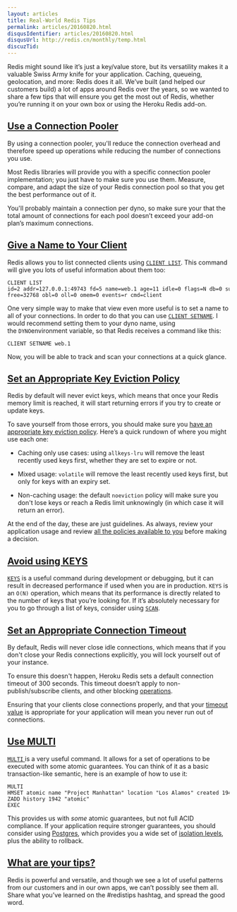 ```yaml
---
layout: articles
title: Real-World Redis Tips
permalink: articles/20160820.html
disqusIdentifier: articles/20160820.html
disqusUrl: http://redis.cn/monthly/temp.html
discuzTid: 
---
```



Redis might sound like it’s just a key/value store, but its versatility makes it a valuable Swiss Army knife for your application. Caching, queueing, geolocation, and more: Redis does it all. We’ve built (and helped our customers build) a lot of apps around Redis over the years, so we wanted to share a few tips that will ensure you get the most out of Redis, whether you’re running it on your own box or using the Heroku Redis add-on.

[Use a Connection Pooler](https://blog.heroku.com/real-world-redis-tips#use-a-connection-pooler)
------------------------------------------------------------------------------------------------

By using a connection pooler, you'll reduce the connection overhead and therefore speed up operations while reducing the number of connections you use.

Most Redis libraries will provide you with a specific connection pooler implementation; you just have to make sure you use them. Measure, compare, and adapt the size of your Redis connection pool so that you get the best performance out of it.

You'll probably maintain a connection per dyno, so make sure your that the total amount of connections for each pool doesn’t exceed your add-on plan’s maximum connections.

[Give a Name to Your Client](https://blog.heroku.com/real-world-redis-tips#give-a-name-to-your-client)
------------------------------------------------------------------------------------------------------

Redis allows you to list connected clients using [`CLIENT LIST`](http://redis.io/commands/client-list). This command will give you lots of useful information about them too:

```
CLIENT LIST
id=2 addr=127.0.0.1:49743 fd=5 name=web.1 age=11 idle=0 flags=N db=0 sub=0 psub=0 multi=-1 qbuf=0 qbuf-free=32768 obl=0 oll=0 omem=0 events=r cmd=client
```

One very simple way to make that view even more useful is to set a name to all of your connections. In order to do that you can use [`CLIENT SETNAME`](http://redis.io/commands/client-setname). I would recommend setting them to your dyno name, using the `DYNO`environment variable, so that Redis receives a command like this:

```
CLIENT SETNAME web.1
```

Now, you will be able to track and scan your connections at a quick glance.

[Set an Appropriate Key Eviction Policy](https://blog.heroku.com/real-world-redis-tips#set-an-appropriate-key-eviction-policy)
------------------------------------------------------------------------------------------------------------------------------

Redis by default will never evict keys, which means that once your Redis memory limit is reached, it will start returning errors if you try to create or update keys.

To save yourself from those errors, you should make sure you [have an appropriate key eviction policy](https://devcenter.heroku.com/articles/heroku-redis#maxmemory-policy). Here’s a quick rundown of where you might use each one:

*   Caching only use cases: using `allkeys-lru` will remove the least recently used keys first, whether they are set to expire or not.
    
*   Mixed usage: `volatile` will remove the least recently used keys first, but only for keys with an expiry set.
    
*   Non-caching usage: the default `noeviction` policy will make sure you don't lose keys or reach a Redis limit unknowingly (in which case it will return an error).
    

At the end of the day, these are just guidelines. As always, review your application usage and review [all the policies available to you](https://devcenter.heroku.com/articles/heroku-redis#maxmemory-policy) before making a decision.

[Avoid using KEYS](https://blog.heroku.com/real-world-redis-tips#avoid-using-keys)
----------------------------------------------------------------------------------

[`KEYS`](http://redis.io/commands/keys) is a useful command during development or debugging, but it can result in decreased performance if used when you are in production. `KEYS` is an `O(N)` operation, which means that its performance is directly related to the number of keys that you’re looking for. If it’s absolutely necessary for you to go through a list of keys, consider using [`SCAN`](http://redis.io/commands/scan).

[Set an Appropriate Connection Timeout](https://blog.heroku.com/real-world-redis-tips#set-an-appropriate-connection-timeout)
----------------------------------------------------------------------------------------------------------------------------

By default, Redis will never close idle connections, which means that if you don't close your Redis connections explicitly, you will lock yourself out of your instance.

To ensure this doesn't happen, Heroku Redis sets a default connection timeout of 300 seconds. This timeout doesn’t apply to non-publish/subscribe clients, and other blocking [operations](http://redis.io/commands/blpop).

Ensuring that your clients close connections properly, and that your [timeout value](https://devcenter.heroku.com/articles/heroku-redis#timeout) is appropriate for your application will mean you never run out of connections.

[Use MULTI](https://blog.heroku.com/real-world-redis-tips#use-multi)
--------------------------------------------------------------------

[`MULTI` ](http://redis.io/commands/multi)is a very useful command. It allows for a set of operations to be executed with some atomic guarantees. You can think of it as a basic transaction-like semantic, here is an example of how to use it:

```
MULTI
HMSET atomic name "Project Manhattan" location "Los Alamos" created 1942
ZADD history 1942 "atomic"
EXEC
```

This provides us with _some_ atomic guarantees, but not full ACID compliance. If your application require stronger guarantees, you should consider using [Postgres](https://www.heroku.com/postgres), which provides you a wide set of [isolation levels](https://www.postgresql.org/docs/9.5/static/transaction-iso.html), plus the ability to rollback.

[What are your tips?](https://blog.heroku.com/real-world-redis-tips#what-are-your-tips)
---------------------------------------------------------------------------------------

Redis is powerful and versatile, and though we see a lot of useful patterns from our customers and in our own apps, we can’t possibly see them all. Share what you’ve learned on the #redistips hashtag, and spread the good word.